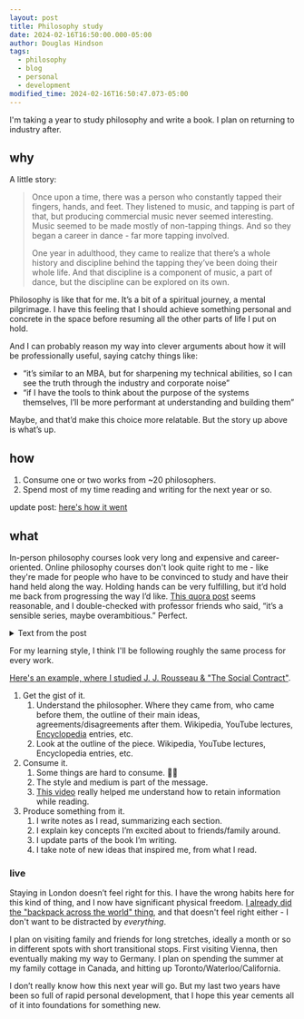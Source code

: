 ```yaml
---
layout: post
title: Philosophy study
date: 2024-02-16T16:50:00.000-05:00
author: Douglas Hindson
tags:
  - philosophy
  - blog
  - personal
  - development
modified_time: 2024-02-16T16:50:47.073-05:00
---
```

I'm taking a year to study philosophy and write a book. I plan on returning to industry after.
## why
A little story:

> Once upon a time, there was a person who constantly tapped their fingers, hands, and feet. They listened to music, and tapping is part of that, but producing commercial music never seemed interesting. Music seemed to be made mostly of non-tapping things. And so they began a career in dance - far more tapping involved.
> 
> One year in adulthood, they came to realize that there’s a whole history and discipline behind the tapping they’ve been doing their whole life. And that discipline is a component of music, a part of dance, but the discipline can be explored on its own.

Philosophy is like that for me. It’s a bit of a spiritual journey, a mental pilgrimage. I have this feeling that I should achieve something personal and concrete in the space before resuming all the other parts of life I put on hold.

And I can probably reason my way into clever arguments about how it will be professionally useful, saying catchy things like:
- “it’s similar to an MBA, but for sharpening my technical abilities, so I can see the truth through the industry and corporate noise”
- “if I have the tools to think about the purpose of the systems themselves, I’ll be more performant at understanding and building them”

Maybe, and that’d make this choice more relatable. But the story up above is what’s up.
## how
1. Consume one or two works from ~20 philosophers.
2. Spend most of my time reading and writing for the next year or so.

update post: [here's how it went](./2024-07-20-microsoft-google-and-strawberry-liquorice)
## what

In-person philosophy courses look very long and expensive and career-oriented. Online philosophy courses don't look quite right to me - like they're made for people who have to be convinced to study and have their hand held along the way. Holding hands can be very fulfilling, but it’d hold me back from progressing the way I’d like. [This quora post](https://qr.ae/py6yGR) seems reasonable, and I double-checked with professor friends who said, “it’s a sensible series, maybe overambitious.” Perfect.

<details markdown="1">

<summary>Text from the post</summary>
<br>

Most answers here suggest reading some introductions to philosophy. While that’s all fine and dandy, as the question seems to be about the works of great philosophers, i.e. primary works, I thought I would chip in with a fairly substantial list of important works from great philosophers. I order them according to some hazy principle that takes into account how easy they are to read and how they might build upon each other or have important synergy – or something. At the end of the day, it will be just my personal list that happens to make sense for me.<br>

<br>

Caveat: I leave out non-Western philosophy because I have little expertise on it, and I lean towards theoretical philosophy (metaphysics, epistemology, etc.) rather than practical (ethics, political philosophy, aesthetics) simply because of my own (lack of) knowledge. Ok, enough hedging, let’s do this!<br>

<br>

1. There can be only one first choice: start with Plato. In many ways the father of all Western philosophy, Plato’s thought set the stage for the more than two millennia of philosophy to follow. I recommend:<br>

<br>

- Republic, an undisputed classic of philosophy and fairly easy to read. Includes the famous cave allegory!<br>

- Apology, because it contains such awesome philosophy on what philosophy is – and what it is good for.<br>

- Theaetetus, if you are interested in the fundamental epistemological question: What is knowledge?<br>

- Phaedo, for Plato’s take on the mind and soul.<br>

- Meno, for Plato’s take on virtue and intrinsic ideas.<br>

- Parmenides, a bonus book on Plato’s metaphysics. Tougher than others though.<br>

<br>

2. After Plato, there was Aristotle, and since the two together constitute the pillars of all philosophy, I recommend moving onto him next. Now, the problem is that Aristotle is the polar opposite of Plato: whereas Plato is easy to read but philosophically, perhaps, a bit wishy-washy, Aristotle is almost unparalleled with his philosophical acuity and precision, yet reading him can feel like chewing on a 2000 years old piece of parchment. Except for one work:<br>

<br>

- Nicomachean Ethics. An immensely influential yet easy to read work on Aristotelian virtue ethics. (We will return to Aristotle later.) If you get pumped up enough, do continue to its sequel Politics.<br>

<br>

3. The third philosopher you should read is without a doubt René Descartes. There may be two millennia of philosophy between him and the previous dudes, but we must move on, for now, to the next great revolution in philosophy. Three works from Descartes suggest themselves:<br>

<br>

- Meditations on First Philosophy, one of the true classics of all time, this work takes a sceptical approach to everything that philosophy has hitherto accomplished and sets down the ideal of certain knowledge, and the method to gain it, for which philosophy is known.<br>

- Discourse on the Method, while less approachable than Meditations, this work connects Descartes more tightly to the scientific revolution that was taking place in his lifetime.<br>

- Passions of the Soul, a bonus book, if Descartes rocks your boat. Discusses, among others, the famous mind–body problem that has captivated and frustrated philosophers ever since.<br>

<br>

4. Let us now look at the rise of democracy and new social and political philosophy. It is time, Jean-Jacques Rousseau, for your:<br>

<br>

- Social Contract. The book that influenced such much of enlightenment, the French Revolution, and the development of republicanism. Begins with the words: “Man is born free, and everywhere he is in chains. Those who think themselves the masters of others are indeed greater slaves than they.” Yeah!<br>

- Emilé, or On Education. Bonus book for those interested in education and philosophy of pedagogics. The book is famous for making Kant himself forget his daily afternoon walk. (Well, that’s a myth of course, but it says something!)<br>

<br>

5. Ok, boys and girls, let’s deconstruct philosophy: enter Ludwig Wittgenstein! Now the argument could be made that we should first take on empiricists and rationalists and Kant, but since historical progression of philosophy is not necessarily the best progression, and since Kant especially has a bit of a reputation for being a tough nut to crack, I think this is as good a time as any to see where philosophy ended up after the dust settled on those issues. Since we have the benefit of hindsight, let us use it!<br>

<br>

- Philosophical Investigations. In a sense this work represents a return to a Socratic ideal of philosophy, common to some other deconstructive works of 19th and 20th century – a string of questions in search of wisdom more than a system of answers.<br>

- Tractatus Logico-philosophicus. If Philosophical Investigations is a journey into the philosophical confusion of a mature thinker, Tractatus is the final-sorry-not-final string of answers of young Wittgenstein that eventually threw him into that confusion. It is an impressive work of logical hubris that arose after modern logic was invented, presenting answers to everything – and yet with the very last sentence, destroying it all. Points for irony!<br>

<br>

6. While Wittgenstein presents the logician’s journey into philosophical deconstruction and modern rootlessness, the quintessential emotional journey is brought to you by Søren Kierkegaard, the father of existentialism and a great inspiration of Wittgenstein. Want to be lifted up by the beauty of his prose and hurled into the pits of desperation by the profundity of his analysis of the human condition? Then take a leap of faith with these works:<br>

<br>

- Fear and Trembling. If any work ever has laid bare the absurdity, beauty, and terror of human existence in its purity, it is this. Kierkegaard deconstructs the story of Abraham and Isaac with amazing acuity, setting ethics and religion, knowledge and faith, on a collision course that makes madness seem like wisdom and wisdom – madness.<br>

- Either/Or. Pits aesthetic life against ethical life, desires against duties, and by doing so goes deep indeed into this fundamental conflict within humans.<br>

- Concluding Scientific Postscript to Philosophical Fragments. Can’t get enough of Kierkegaard? Kierkegaard’s ode to subjectivity – “Subjectivity is Truth” – and one of his more direct engagements with philosophical traditions, especially with Hegelianism and its all-devouring objectivism.<br>

<br>

7. Now that we have cherry-picked our way through the history of western philosophy, it is time to return to the roots: I summon you again, Aristotle, for we still have much to discuss:<br>

<br>

- Metaphysics. This, alongside Kant’s Critique of Pure Reason, is probably the most momentous work in the history of western philosophy, and as dry as it may appear, it should be read by anyone serious about philosophy, contain as it does the foundations for all the metaphysics that came after.<br>

- Organon. A collection of works that laid down the foundations of logic and conceptual analysis – I especially recommend Categories and the Prior and Posterior Analytics.<br>

- Poetics. The first work in literary theory ever written and an indispensable work for anyone interested in aesthetics.<br>

- Bonus books: Physics and On the Soul. Bonus only because a) Physics is more obsolete in many ways than most important works of philosophy, and b) On the Soul is required reading only for those with particular interest in the topic.<br>

<br>

8. While Aristotelian philosophy was originally sidelined for almost a millennium, thanks to Arabic philosophers it made a remarkable comeback around the turn of the second millennium AD. Nowhere is the pre-eminent status of Aristotle as clear and nowhere has it been as systematically developed to what many consider its perfect final form than in St. Thomas Aquinas:<br>

<br>

- Summa theologica. Medieval philosophy has been anything but in vogue for the longest time now, considered boring, arcane, and useless by many – the term scholastic that refers to this period of philosophy is synonymous for dry. Yet it would be folly to ignore the wonderful fireworks of reason that can be found in the pages of Summa theologica.<br>

<br>

9. Next up, David Hume, the champion of empiricism. He not only wrote beautiful philosophy but also took empiricism to its famous conclusion (?) of scepticism. I recommend above all the following book, or two books if Hume sings to your soul:<br>

<br>

- A Treatise of Human Nature. This defining work of Hume spells out the scientific method of empiricism, the famous problem of induction, and Hume’s fork: there can be no is from ought.<br>

- An Enquiry Concerning Human Understanding. Develops the themes found in the Treatise.<br>

<br>

10. Where there is empiricism, rationalism is close behind, and so I choose you Benedictus de Spinoza, the awesomest rationalist that has ever blessed us with his presence:<br>

<br>

- Ethics. This book may be difficult, but it beautifully distils the rationalistic method into its very essence, starting from certain fundamental premises and proceeding like a logical steamroller from one indisputable logical move to another. Did I say indisputable? Oops – that will return to haunt me.<br>

- If Spinoza is, at the end, too much to handle at this point, you might consider Leibniz instead, specifically his Monadology if you like to chew your metaphysics in aphoristic little snacks or New Essays if you want the whole nine course meal.<br>

<br>

11. No list of works of great philosophers could pretend to have the right to exist without Immanuel Kant, and so we finally come to possibly the greatest philosophical work ever written:<br>

<br>

- Critique of Pure Reason. This massive and profound (and, yeah, sure, difficult) work forever changed the landscape of philosophy, tearing down the battlements of age-old enemies, empiricism and rationalism, realism and idealism, and showing that there can be a peaceful coexistence of them all – if you are willing to pay the price. The First Critique (for there were others) turned the focus of philosophy inward by engaging reason in the quest of self-reflection and self-understanding. This turn can be seen in every single piece of philosophy that came after. It’s cool, is all I’m saying – but it is also tough. But cool.<br>

- Groundwork for the Metaphysics of Morals. An easier read and in general a more accessible presentation of Kant’s revolutionary theory of ethics: deontological or duty ethics. Read this, and if you are up for more (and if you are already missing the awesomeness that is the First Critique), also read the Second Critique: Critique of Practical Reason.<br>

- Critique of the Power of Judgment. The third and final Critique, this works presents not only Kant’s aesthetic theory but also his views on teleology of nature and the role he assigns to faith and religion.<br>

- What is Enlightenment? Proof that Kant can actually write accessible and uplifting prose, this prize-winning essay presented what became the rallying cry of enlightenment: sapere aude! – Dare to know!<br>

<br>

12. The era of pure Kantian philosophy was short indeed, and a mere 20 years after the publication of the First Critique, when Kant was still clinging onto life, new winds blew German philosophy to a very different direction. Enter the champion of post-Kantian German philosophy, G. W. F. Hegel:<br>

<br>

- The Phenomenology of Spirit. It is this work that best encapsulates the Hegelian (or Fichtean, see below!) dialectical method of three (published three years after Kant’s death – coincidence? I think not!): thesis, antithesis, and synthesis. Follow Hegel on a journey of human reason from the original fact of being through consciousness all the way to absolute knowledge. Sounds good? Just don’t expect an easy read.<br>

- Science of Logic. The official sequel to the critically acclaimed Phenomenology, this work follows its de facto protagonist, dialectics, through its exciting life. We meet wacky characters like nothingness and concept – but make no mistake about it, nothing is exactly what it seems! But concept is a bit out of your mind, maybe. (It’s a pun!)<br>

<br>

13. Not all post-Kantian German philosophy was like Hegel’s, however, and it is here that we come to one of the most thought-provoking philosophers of all time (which is, I guess, a welcome trait in a philosopher), the bad-boy of philosophy and the daydream of teenage emos all across the world: Friedrich Nietzsche. Not Nieztsche, nor Nitzsche, nor Nietshe – N-i-e-t-z-s-c-h-e:<br>

<br>

- On the Genealogy of Morality. The definitive presentation of Nietzsche’s ethical thinking, it tracks the history and development of the idea of morality, complete with its deconstruction.<br>

- Thus Spake Zarathustra. The perennial work of individualism, commonly misunderstood and tragically misused by the fascist Nazi movement (thanks, Nietzsche’s sister!), this work is perhaps at the end of the day a greater feat in literature than in philosophy – but don’t let that hold you back.<br>

- Ecce homo. A peculiar work of a peculiar philosopher, Ecce homo presents Nietzsche’s own not-entirely-non-ironic self-assessment as the harbinger of a new philosophy.<br>

<br>

14. Time to take a break and see what is new on the other side of the English canal. While the developments of philosophy there might have not been as deep, they were markedly more… practical. So let us take a look at great British philosopher John Stuart Mill:<br>

<br>

- On Liberty. This classic work lays down the foundations of the so-called harm principle, a libertarian concept that grants people freedom to do what they want as long as they don’t harm themselves or others (too much). It also offers a remarkable defence of freedom of speech.<br>

- Utilitarianism. Speaking of consequentialist ethics, this work is easily the classic presentation utilitarianism that takes the moral value of an action to consist in the utility it produces for the society. While you are at it, you might also consider Jeremy Bentham’s The Principles of Morals and Legislation, the originator of utilitarianism.<br>

<br>

15. Ok, done breathing? As I come now to the final must-read great works of the history of philosophy, I present you also with one of the most difficult as well as contested philosophers in this list, Martin Heidegger:<br>

<br>

- Being and Time. Despite having never finished his two-part book series on, well, being and time, this work stands at the epicentre of 20th century philosophy, rivalled in influence and philosophical prowess only by the works of Wittgenstein. Being and Time is the quintessential work of modern existentialism and phenomenology – though Heidegger of course denied that it was either. It presents an analysis of human existence through its temporality, thrown as we are in the ever elusive now between birth and death. Heidegger weaves masterful philosophy on such central aspects of human existence as care and fear, both arising form our temporal nature, and develops the idea of a hermeneutical circle through which we gain ever deeper understanding of ourselves and our place in the world.<br>

- “What Is Called Thinking?”. An lecture often thought as the most representative of his later philosophy, and as far as the title goes, an obvious choice for any fan of philosophy.<br>

- “The Question Concerning Technology”. Technology has not stood in the core of philosophy, though maybe it should have. Through an analysis of technology and our relationship to it, Heidegger ultimately finds that technology, like many a thing in Heidegger, is a fundamental expression of truth and its unhiddenness: the way the world unfolds to us through our inquiry. Yep.<br>

<br>

Further Reading<br>

<br>

While I should think there is enough of material above for years of philosophy, we have but scratched the surface. So I wanted to present, in a temporal but otherwise in no particular order, works that – while they may not be absolutely essential for understanding philosophy – should be read by those who wish to focus or gain a deeper understanding of certain philosophical traditions.<br>

<br>

1. Antiquity<br>

<br>

- Heracleitus: Fragments. Perhaps no other pre-Socratic philosopher has influenced and impressed philosophers more than the eminent Heracleitus. Only fragments survive, but they are worth reading.<br>

- Sextos Empiricus: Outlines of Pyrrhonism. Perhaps the greatest (surviving) work of sceptical philosophy of all time. A must read for those looking for certainty – or the certainty that there is no certainty.<br>

- Marcus Aurelius: Meditations. The stoic school was and still is influential in philosophy, but much of the original works of stoics have been lost. Perhaps the best work of stoicism comes, then, from this Roman emperor and stoic of a later period.<br>

<br>

2. Early Middle Ages<br>

<br>

- Plotinus: Enneads. The One and true Plotinus, often shunned for his mystical and arcane philosophical system, the Enneads present a fantastic, wild, and rationalistic development of the (Neo-)Platonic ideas. The influence of Plotinus on early Christianity was immense, and some consider Plotinus one of the greatest philosophers of all time – go see what the fuss is about!<br>

- St. Augustine of Hippo: Confessions. A beautiful book from a beautiful mind, St. Augustine is perhaps the most approachable and touching of all medieval philosophers. Apart from the life wisdom this work imparts, it also is the actual origin of Descartes’s famous quip: I think, therefore I am.<br>

- Boëthius: Consolation of Philosophy. If you ever wonder whether philosophy is making you happy or miserable (probably both), this is the work for you. Written by Boëthius while waiting to die (no kidding), it is a beautiful journey through self-understanding, wisdom, and philosophical topics like metaphysics and ethics.<br>

<br>

3. Late Middle Ages<br>

<br>

- Ibn Rushd, a.k.a. Averroës: The Incoherence of Incoherence. A defence of Aristotelianism against what Ibn Rushd considered to be a corruption of Aristotle by Al-Ghazali and Ibn Sina (a.k.a. Avicenna). A hugely influential work in Catholic medieval philosophy and in the re-establishment of Aristotelian philosophy.<br>

- William of Ockham: Sum of Logic. Ockham wrote a massive amount of treatises, and it is not easy to find his central philosophical ideas – such as his famous razor. The Sum of Logic, however, at least comes close by containing his influential idea of nominalism. It is also as good a book as any to get to know one of the more impressive feats of medieval philosophers: their developments in logic.<br>

- Duns Scotus: Ordinatio of the Oxford Lectures (see the Critical Edition by Peter Simpson). Not the easiest of the medieval philosophers – I like to call him the medieval Kant – this thinker is worth the time of a patient reader. A great synthesiser of positions, he sought a middle ground in the prevailing medieval disputes.<br>

<br>

4. Renaissance<br>

<br>

- Francis Bacon: Novum Organum. Bacon’s famous work that presents induction as the titular new instrument for scientific investigation.<br>

- Niccolò Machiavelli: The Prince. The quintessential work for those craving for power, this work presents what is nowadays known as Machiavellian rules and principles for wannabe-tyrants. Your cup of tea, perhaps?<br>

- Thomas Hobbes: Leviathan. As exciting as the name may be, this must be the antithesis of Machiavelli’s The Prince when it comes to excitement of its content. Yes, it’s dry, but it is also one of the more influential political treaties of all time.<br>

- Blaise Pascal: Pensées. Pascal’s grand theological work, presenting among others the famous Pascal’s Wager.<br>

<br>

5. Early Modern<br>

<br>

- John Locke: An Essay Concerning Human Understanding. One of the three great empiricists, it is very much this work that originated modern empiricism to begin with. It also presents novel analyses of the human mind and cognitive capacities, propelling it to the status of a classic work in epistemology.<br>

- Bishop George Berkeley: Treatise Concerning the Principles of Human Knowledge. The second of the three great empiricists, Berkeley is certainly the most peculiar one and least relatable to contemporary empiricists – with his express idealism and philosophical reliance on God (he’s not called Bishop for nothing). Berkeley is nonetheless an ingenious philosopher, and this book makes that obvious to anyone with half a brain.<br>

- Gottfried Wilhelm Leibniz: Monadology and New Essays. I did mention these as alternatives to Spinoza above, but it bears repeating that these works are, indeed, worth reading.<br>

- Mary Wollstonecraft: A Vindication of the Rights of Woman. While not well-received by her contemporaries (I wonder why…), this is a true classic of early (18th century) feminism. You know, back in the days when it actually needed arguing that women are not inferior to men by nature. Wollstonecraft’s prose is beautiful, and a must read for everyone.<br>

<br>

6. 19th Century<br>

<br>

- Johann Gottlieb Fichte: Foundations of the Science of Knowledge. Oh, Fichte – the true but snubbed hero of German Idealism, the originator of the thesis–antithesis–synthesis scheme, snatched and better marketed by Hegel. Fichte struggled throughout his life to present his idea to overcome Kantian limitations, with several iterations of more or less the same work. Given that he never succeeded in lucidity, I think it is best to just bite the bullet and read this first attempt of his.<br>

- Friedrich Schelling: System of Transcendental Philosophy. The only philosopher on this whole list that I personally do not get at all, Schelling may have some more representative works (perhaps Naturphilosophie) but as it is my right as the author of this post to do so, I choose this one that makes most sense to me – bound up as it is with Kant’s philosophy.<br>

- Arthur Schopenhauer: The World as Will and Representation. Schopie my man, the Original Pessimist voted first in high school for the best philosophy hairdo. (Look it up!) This work, while lacking in that famous pessimism of his, presents his attempt to overcome Kantian limitations (join the club) with an ingenious appeal to to our free will – the only noumenal idea that Kant himself to an extent accepted as a fact, indeed the fact of reason.<br>

- Gottlob Frege: Basic Laws of Arithmetic. While Frege may not be the most accessible of philosophers, the father of modern logic certainly deserves a shout-out. For those more interested in his influential and ground breaking works on semantics, his later essays like “Function and Concept” or “Concept and Object” are recommendable.<br>

- Edmund Husserl: Logical Investigations. Speaking of fathers, here we have yet another one, of phenomenology this time. If you are interested more in the philosophy of science of this versatile philosopher, I can also recommend his later The Crisis of European Sciences and Transcendental Philosophy.<br>

- C. S. Peirce: “The Fixation of Belief”. A pragmatist essay on the methods of replacing doubt with belief, i.e. for gaining and solidifying knowledge. Consider also “How to Make Our Ideas Clear”.<br>

- William James: Pragmatism: A New Name for some Old Ways of Thinking. Peirce not enough pragmatism for you? Then consider the go-to book for an overview of pragmatism.<br>

<br>

7. Contemporary<br>

<br>

- Alfred J. Ayer: Language, Truth, and Logic. The reason why so many 20th century works in analytic philosophy are a conjunction of three deep-sounding words, this influential book popularised logical positivism in the English speaking world.<br>

- Bertrand Russell and Alfred Whitehead: Principia Mathematica. Perhaps the most famous failed book of all time, the Principia is a wild and bold attempt to ground all mathematics on logic. While I would only recommend this to aficionados, it is certainly the great contribution of Russell’s to philosophy, warts and all. If it is too much, after all, then you might want to consider Russell’s considerably more approachable essay “On Denoting”.<br>

- Simone de Beauvoir: The Second Sex. Second only in getting its due, that is. De Beauvoir’s feminist classic might not have started feminism but it became such an influential work that it started a second wave of it.<br>

- Emmanuel Levinas: Totality and Infinity. As hard as they come, this work is an ingenious attempt to develop and break free, as it were, from what Levinas calls Heidegger’s totalitarian philosophy. Set in the tradition of transcendental–phenomenological philosophy, this book develops an original ethical theory where ethics is understood through coming face-to-face with the Other. A pro-tip: if you find this work too much, read his early essay “On Escape”, it’s awesome and approachable.<br>

- Michel Foucault: The Archaeology of Knowledge. The main methodological work in Foucault’s structuralism. Presents the idea of how subconscious structures of society determine what we consider possible at a given time and age.<br>

- W. V. Quine: “Two Dogmas of Empiricism”. Quick and dirty, this little essay packs a bigger punch than most books. Brought down logical empiricism and defined the course of analytic philosophy for decades.<br>

- Jean-Paul Sartre: Being and Nothingness. Because nothing beats being like Being and Nothingness! Well, Existentialism is a Humanism just might, so keep that in mind too.<br>

<br>

---<br>

<br>

Also, I plan on reading some:<br>

- Foucault<br>

- Delause<br>

- Sartre<br>
</details>

For my learning style, I think I'll be following roughly the same process for every work.

[Here's an example, where I studied J. J. Rousseau & "The Social Contract"](2024-02-08-Rousseau-study-notes).

1. Get the gist of it.
	1. Understand the philosopher. Where they came from, who came before them, the outline of their main ideas, agreements/disagreements after them. Wikipedia, YouTube lectures, [Encyclopedia](https://plato.stanford.edu/index.html) entries, etc.
	2. Look at the outline of the piece. Wikipedia, YouTube lectures, Encyclopedia entries, etc.
2. Consume it.
	1. Some things are hard to consume. 🧘‍♂️
	2. The style and medium is part of the message.
	3. [This video](https://m.youtube.com/watch?v=uiNB-6SuqVA&list=PL7YPshZMeLIa2KksLNqmWx_SANbSjaUbU&index=9&pp=iAQB) really helped me understand how to retain information while reading.
3. Produce something from it.
	1. I write notes as I read, summarizing each section.
	2. I explain key concepts I’m excited about to friends/family around.
	3. I update parts of the book I’m writing.
	4. I take note of new ideas that inspired me, from what I read.

### live

Staying in London doesn’t feel right for this. I have the wrong habits here for this kind of thing, and I now have significant physical freedom. [I already did the "backpack across the world" thing](2013-08-23-itinerary), and that doesn't feel right either - I don't want to be distracted by *everything*.

I plan on visiting family and friends for long stretches, ideally a month or so in different spots with short transitional stops. First visiting Vienna, then eventually making my way to Germany. I plan on spending the summer at my family cottage in Canada, and hitting up Toronto/Waterloo/California.

I don’t really know how this next year will go. But my last two years have been so full of rapid personal development, that I hope this year cements all of it into foundations for something new.
